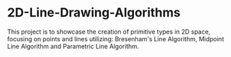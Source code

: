 # 2D-Line-Drawing-Algorithms
This project is to showcase the creation of  primitive types in 2D space, focusing on points and lines utilizing: Bresenham's Line Algorithm,  Midpoint Line Algorithm and  Parametric Line Algorithm.
